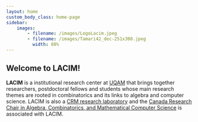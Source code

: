```yaml
---
layout: home
custom_body_class: home-page
sidebar:
    images:
        - filename: /images/LogoLacim.jpeg
        - filename: /images/Tamari42_dec-251x300.jpeg
          width: 80%
---
```


## Welcome to LACIM!

**LACIM** is a institutional research center at [UQAM](http://www.uqam.ca)
that brings together researchers, postdoctoral fellows and students whose main
research themes are rooted in combinatorics and its links to algebra and
computer science.
LACIM is also a [CRM research laboratory](https://www.crmath.ca) and the
[Canada Research Chair in Algebra, Combinatorics, and Mathematical Computer Science](https://recherche.uqam.ca/unites_de_recherche/chaire-de-recherche-du-canada-en-algebre-combinatoire-et-informatique-mathematique/)
is associated with LACIM.
